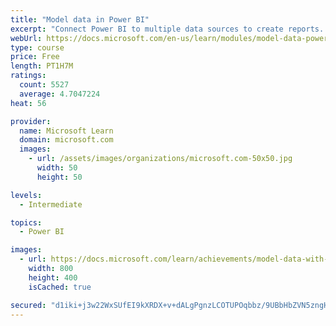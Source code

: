 ```yaml
---
title: "Model data in Power BI"
excerpt: "Connect Power BI to multiple data sources to create reports. Define the relationship between your data sources."
webUrl: https://docs.microsoft.com/en-us/learn/modules/model-data-power-bi/
type: course
price: Free
length: PT1H7M
ratings:
  count: 5527
  average: 4.7047224
heat: 56

provider:
  name: Microsoft Learn
  domain: microsoft.com
  images:
    - url: /assets/images/organizations/microsoft.com-50x50.jpg
      width: 50
      height: 50

levels:
  - Intermediate

topics:
  - Power BI

images:
  - url: https://docs.microsoft.com/learn/achievements/model-data-with-power-bi-desktop-social.png
    width: 800
    height: 400
    isCached: true

secured: "d1iki+j3w22WxSUfEI9kXRDX+v+dALgPgnzLCOTUPOqbbz/9UBbHbZVN5zngHQjKsEl68oNukxPD8vBg9dkV0u7bbbEvNDTOmwEA8H1jLk6hu9HYFYm2g7J/t0svVU1kye/AlIzAlp7d6IUsWCvY+6dt26HZSM7QDIUH6HSG7Bt1WzKevnWteNHkG8xhvwMhrMuX+wsJWUfhLCnAh3/MOin3MIvdFq3Z+6iK4w/6SexpTNdKAPm6R472/WaUxq0lkLtYiPaFbjkDTCKEPZ11wyn5NIxe/s71y7pTLSbIaiyuc/MFHyKlSU5hvMBDAHxX3MWIDWzRXNfbUhtOMz5+uIE16dLi9L7oOm2W82iuiF+RArjQP/Zne/nkAltpeXpFAJcD9uiZcRfRSN45Jesk4lHawgSmk7yMkj6RTQYJe7o=;iKz1U0wVgqRG1XPHZaVB4A=="
---
```


